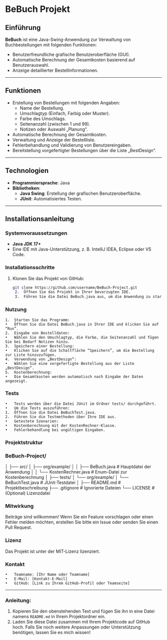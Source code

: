 # BeBuch Projekt
## Einführung
**BeBuch** ist eine Java-Swing-Anwendung zur Verwaltung von Buchbestellungen mit folgenden Funktionen:
- Benutzerfreundliche grafische Benutzeroberfläche (GUI).
- Automatische Berechnung der Gesamtkosten basierend auf Benutzerauswahl.
- Anzeige detaillierter Bestellinformationen.
---
## Funktionen
- Erstellung von Bestellungen mit folgenden Angaben:
  - Name der Bestellung.
  - Umschlagtyp (Einfach, Farbig oder Muster).
  - Farbe des Umschlags.
  - Seitenanzahl (zwischen 1 und 99).
  - Notizen oder Auswahl „Planung“.
- Automatische Berechnung der Gesamtkosten.
- Verwaltung und Anzeige der Bestellliste.
- Fehlerbehandlung und Validierung von Benutzereingaben.
- Bereitstellung vorgefertigter Bestellungen über die Liste „BestDesign“.
---
## Technologien
- **Programmiersprache**: Java
- **Bibliotheken**:
  - **Java Swing**: Erstellung der grafischen Benutzeroberfläche.
  - **JUnit**: Automatisiertes Testen.
---
## Installationsanleitung
### Systemvoraussetzungen
- **Java JDK 17+**
- Eine IDE mit Java-Unterstützung, z. B. IntelliJ IDEA, Eclipse oder VS Code.
### Installationsschritte
1. Klonen Sie das Projekt von GitHub:
   ```bash
   git clone https://github.com/username/BeBuch-Project.git
	2.	Öffnen Sie das Projekt in Ihrer bevorzugten IDE.
	3.	Führen Sie die Datei BeBuch.java aus, um die Anwendung zu starten.
### Nutzung
	1.	Starten Sie das Programm:
	•	Öffnen Sie die Datei BeBuch.java in Ihrer IDE und klicken Sie auf “Run”.
	2.	Eingabe von Bestelldaten:
	•	Wählen Sie den Umschlagtyp, die Farbe, die Seitenanzahl und fügen Sie bei Bedarf Notizen hinzu.
	3.	Speichern einer Bestellung:
	•	Klicken Sie auf die Schaltfläche “Speichern”, um die Bestellung zur Liste hinzuzufügen.
	4.	Verwendung von „BestDesign“:
	•	Wählen Sie eine vorgefertigte Bestellung aus der Liste „BestDesign“.
	5.	Kostenberechnung:
	•	Die Gesamtkosten werden automatisch nach Eingabe der Daten angezeigt.
### Tests
	•	Tests werden über die Datei JUnit im Ordner tests/ durchgeführt.
	•	Um die Tests auszuführen:
	1.	Öffnen Sie die Datei BeBuchTest.java.
	2.	Führen Sie die Testmethoden über Ihre IDE aus.
	•	Getestete Szenarien:
	•	Kostenberechnung mit der KostenRechner-Klasse.
	•	Fehlerbehandlung bei ungültigen Eingaben.
### Projektstruktur
### BeBuch-Project/
│
├── src/
│   ├── org/example/
│   │   ├── BeBuch.java          # Hauptdatei der Anwendung
│   │   └── KostenRechner.java   # Enum-Datei zur Kostenberechnung
│
├── tests/
│   └── org/example/
│       └── BeBuchTest.java      # JUnit-Testdatei
│
├── README.md                    # Projektbeschreibung
├── .gitignore                   # Ignorierte Dateien
└── LICENSE                      # (Optional) Lizenzdatei
### Mitwirkung
Beiträge sind willkommen! Wenn Sie ein Feature vorschlagen oder einen Fehler melden möchten, erstellen Sie bitte ein Issue oder senden Sie einen Pull Request.
### Lizenz
Das Projekt ist unter der MIT-Lizenz lizenziert.
### Kontakt
	•	Teamname: [Ihr Name oder Teamname]
	•	E-Mail: [Kontakt-E-Mail]
	•	GitHub: [Link zu Ihrem GitHub-Profil oder Teamseite]
---
### **Anleitung:**
1. Kopieren Sie den obenstehenden Text und fügen Sie ihn in eine Datei namens `README.md` in Ihrem Projektordner ein.
2. Laden Sie diese Datei zusammen mit Ihrem Projektcode auf GitHub hoch.
Falls Sie noch weitere Anpassungen oder Unterstützung benötigen, lassen Sie es mich wissen!

